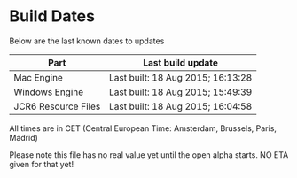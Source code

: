 # Build Dates

Below are the last known dates to updates

Part | Last build update
-----|-----
Mac Engine | Last built: 18 Aug 2015; 16:13:28
Windows Engine | Last built: 18 Aug 2015; 15:49:39
JCR6 Resource Files | Last built: 18 Aug 2015; 16:04:58
All times are in CET (Central European Time: Amsterdam, Brussels, Paris, Madrid)


Please note this file has no real value yet until the open alpha starts. NO ETA given for that yet!

